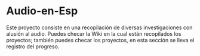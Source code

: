 # Audio-en-Esp
Este proyecto consiste en una recopilación de diversas investigaciones con alusión al audio.
Puedes checar la Wiki en la cual están recopilados los proyectos; también puedes checar los proyectos, 
en esta sección se lleva el registro del progreso.
